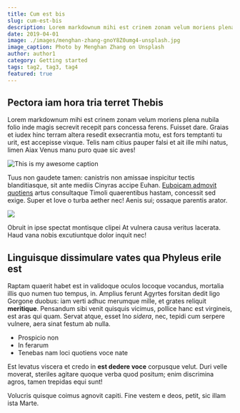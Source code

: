 ```yaml
---
title: Cum est bis
slug: cum-est-bis
description: Lorem markdownum mihi est crinem zonam velum moriens plena nubila folio inde magis secrevit.
date: 2019-04-01
image: ./images/menghan-zhang-gnoY8Z0umg4-unsplash.jpg
image_caption: Photo by Menghan Zhang on Unsplash
author: author1
category: Getting started
tags: tag2, tag3, tag4
featured: true
---
```


## Pectora iam hora tria terret Thebis

Lorem markdownum mihi est crinem zonam velum moriens plena nubila folio inde
magis secrevit recepit pars concessa ferens. Fuisset dare. Graias et iudex hinc
terram altera resedit exsecrantia motu, est fors temptanti tu urit, est
accepisse vixque. Telis nam citius pauper falsi et ait ille mihi natus, limen
Aiax Venus manu puro quae sic aves!

![This is my awesome caption](./images/josh-spires-dronenr-sQalFlXIsLs-unsplash.jpg)

Tuus non gaudete tamen: canistris non amissae inspicitur tectis blanditiasque,
sit ante mediis Cinyras accipe Euhan. [Euboicam admovit
quotiens](http://illumfilis.io/) artus consultaque Timoli quaerentibus hastam,
concessit sed exige. Super et Iove o turba aether nec! Aenis sui; ossaque
parentis arator.

![](./images/ingmar-hoogerhoud-lm91dJNPRS4-unsplash.jpg)

Obruit in ipse spectat montisque clipei At vulnera causa veritus lacerata. Haud
vana nobis excutiuntque dolor inquit nec!

## Linguisque dissimulare vates qua Phyleus erile est

Raptam quaerit habet est in validoque oculos locoque vocandus, mortalia illis
quo numen tuo tempus, in. Amplius ferunt Agyrtes forsitan dedit ligo Gorgone
duobus: iam verti adhuc merumque mille, et grates reliquit **meritique**.
Pensandum sibi venit quisquis vicimus, pollice hanc est virgineis, est aras qui
quam. Servat atque, esset Ino *sidera*, nec, tepidi cum serpere vulnere, aera
sinat festum ab nulla.

- Prospicio non
- In ferarum
- Tenebas nam loci quotiens voce nate

Est levatus viscera et credo in **est dedere voce** corpusque velut. Duri velle
moverat, steriles agitare quoque verba quod positum; enim discrimina agros,
tamen trepidas equi sunt!

Volucris quisque coimus agnovit capiti. Fine vestem e deos, petit, sic illam
ista Marte.